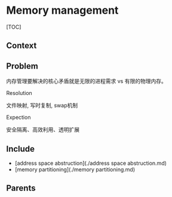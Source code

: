 # Memory management

[TOC]

## Context

## Problem

内存管理要解决的核心矛盾就是无限的进程需求 vs 有限的物理内存。





Resolution

文件映射, 写时复制, swap机制



Expection

安全隔离、高效利用、透明扩展

## 





## Include

- [address space abstruction](./address space abstruction.md)
- [memory partitioning](./memory partitioning.md)

## Parents





